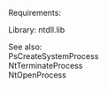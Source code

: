 Requirements:

Library: ntdll.lib

See also: \
PsCreateSystemProcess \
NtTerminateProcess \
NtOpenProcess
